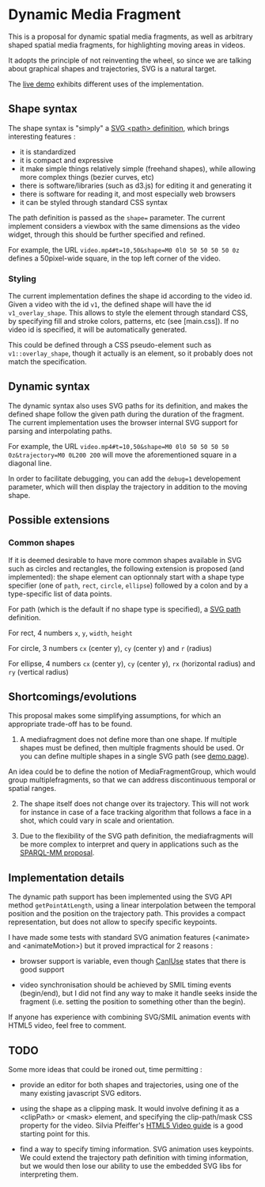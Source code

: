 # Dynamic Media Fragment

This is a proposal for dynamic spatial media fragments, as well as
arbitrary shaped spatial media fragments, for highlighting moving
areas in videos. 

It adopts the principle of not reinventing the wheel, so since we are
talking about graphical shapes and trajectories, SVG is a natural
target.

The [live demo](http://olivieraubert.net/dynamic-media-fragments/)
exhibits different uses of the implementation.

## Shape syntax

The shape syntax is "simply" a [SVG &lt;path>
definition](https://developer.mozilla.org/en-US/docs/Web/SVG/Tutorial/Paths),
which brings interesting features :

- it is standardized
- it is compact and expressive
- it make simple things relatively simple (freehand shapes), while allowing more complex things (bezier curves, etc)
- there is software/libraries (such as d3.js) for editing it and generating it
- there is software for reading it, and most especially web browsers
- it can be styled through standard CSS syntax

The path definition is passed as the `shape=` parameter. The
current implement considers a viewbox with the same dimensions as the
video widget, through this should be further specified and refined.

For example, the URL ```video.mp4#t=10,50&shape=M0 0l0 50 50 50 50 0z```
defines a 50pixel-wide square, in the top left corner of the video.

### Styling

The current implementation defines the shape id according to the video
id. Given a video with the id `v1`, the defined shape will have the id
`v1_overlay_shape`. This allows to style the element through standard
CSS, by specifying fill and stroke colors, patterns, etc (see
[main.css]). If no video id is specified, it will be automatically
generated.

This could be defined through a CSS pseudo-element such as
`v1::overlay_shape`, though it actually is an element, so it
probably does not match the specification.

## Dynamic syntax

The dynamic syntax also uses SVG paths for its definition, and makes
the defined shape follow the given path during the duration of the
fragment. The current implementation uses the browser internal SVG
support for parsing and interpolating paths.

For example, the URL ```video.mp4#t=10,50&shape=M0 0l0 50 50 50 50 0z&trajectory=M0 0L200 200```
will move the aforementioned square in a diagonal line.

In order to facilitate debugging, you can add the ``debug=1``
developement parameter, which will then display the trajectory in
addition to the moving shape.

## Possible extensions

### Common shapes

If it is deemed desirable to have more common shapes available in SVG
such as circles and rectangles, the following extension is proposed
(and implemented): the shape element can optionnaly start with a shape
type specifier (one of `path`, `rect`, `circle`, `ellipse`) followed
by a colon and by a type-specific list of data points.

For path (which is the default if no shape type is specified), a [SVG
path](https://developer.mozilla.org/en-US/docs/Web/SVG/Tutorial/Paths)
definition.

For rect, 4 numbers `x`, `y`, `width`, `height`

For circle, 3 numbers `cx` (center y), `cy` (center y) and `r` (radius)

For ellipse, 4 numbers `cx` (center y), `cy` (center y), `rx`
(horizontal radius) and `ry` (vertical radius)

## Shortcomings/evolutions

This proposal makes some simplifying assumptions, for which an
appropriate trade-off has to be found.

1. A mediafragment does not define more than one shape. If multiple
shapes must be defined, then multiple fragments should be used. Or you
can define multiple shapes in a single SVG path (see [demo page](http://olivieraubert.net/dynamic-media-fragments/#v7)).

An idea could be to define the notion of MediaFragmentGroup, which
would group multiplefragments, so that we can address discontinuous
temporal or spatial ranges.

2. The shape itself does not change over its trajectory. This will not work
for instance in case of a face tracking algorithm that follows a face
in a shot, which could vary in scale and orientation.

3. Due to the flexibility of the SVG path definition, the
mediafragments will be more complex to interpret and query in
applications such as the [SPARQL-MM proposal](http://2014.eswc-conferences.org/sites/default/files/eswc2014pd_submission_65.pdf).

## Implementation details

The dynamic path support has been implemented using the SVG API method
`getPointAtLength`, using a linear interpolation between the temporal
position and the position on the trajectory path. This provides a
compact representation, but does not allow to specify specific keypoints.

I have made some tests with standard SVG animation features
(&lt;animate> and &lt;animateMotion>) but it proved impractical for 2 reasons :

- browser support is variable, even though
  [CanIUse](http://caniuse.com/#feat=svg-smil) states that there is
  good support

- video synchronisation should be achieved by SMIL timing events
  (begin/end), but I did not find any way to make it handle seeks
  inside the fragment (i.e. setting the position to something other
  than the begin).

If anyone has experience with combining SVG/SMIL animation events with
HTML5 video, feel free to comment.

## TODO

Some more ideas that could be ironed out, time permitting :

- provide an editor for both shapes and trajectories, using one of the
  many existing javascript SVG editors.

- using the shape as a clipping mask. It would involve defining it as
  a &lt;clipPath> or &lt;mask> element, and specifying the
  clip-path/mask CSS property for the video.  Silvia Pfeiffer's [HTML5
  Video
  guide](http://html5videoguide.net/DefinitiveGuide/chapter5.html) is
  a good starting point for this.

- find a way to specify timing information. SVG animation uses
  keypoints. We could extend the trajectory path definition with
  timing information, but we would then lose our ability to use the
  embedded SVG libs for interpreting them.
